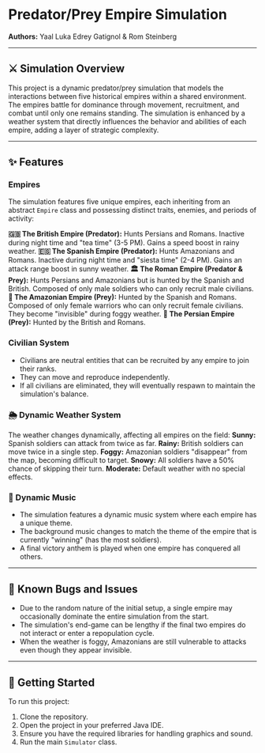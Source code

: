 # Predator/Prey Empire Simulation

**Authors:** Yaal Luka Edrey Gatignol & Rom Steinberg 

---

## ⚔️ Simulation Overview

This project is a dynamic predator/prey simulation that models the interactions between five historical empires within a shared environment. The empires battle for dominance through movement, recruitment, and combat until only one remains standing. The simulation is enhanced by a weather system that directly influences the behavior and abilities of each empire, adding a layer of strategic complexity.

---

## ✨ Features

### Empires
The simulation features five unique empires, each inheriting from an abstract `Empire` class and possessing distinct traits, enemies, and periods of activity:

**🇬🇧 The British Empire (Predator):** Hunts Persians and Romans. Inactive during night time and "tea time" (3-5 PM). Gains a speed boost in rainy weather.
**🇪🇸 The Spanish Empire (Predator):** Hunts Amazonians and Romans. Inactive during night time and "siesta time" (2-4 PM). Gains an attack range boost in sunny weather.
**🏛️ The Roman Empire (Predator & Prey):** Hunts Persians and Amazonians but is hunted by the Spanish and British. Composed of only male soldiers who can only recruit male civilians.
**🏹 The Amazonian Empire (Prey):** Hunted by the Spanish and Romans. Composed of only female warriors who can only recruit female civilians. They become "invisible" during foggy weather.
**🏺 The Persian Empire (Prey):** Hunted by the British and Romans.

### Civilian System
* Civilians are neutral entities that can be recruited by any empire to join their ranks.
* They can move and reproduce independently.
* If all civilians are eliminated, they will eventually respawn to maintain the simulation's balance.

### 🌦️ Dynamic Weather System
The weather changes dynamically, affecting all empires on the field:
**Sunny:** Spanish soldiers can attack from twice as far.
**Rainy:** British soldiers can move twice in a single step.
**Foggy:** Amazonian soldiers "disappear" from the map, becoming difficult to target.
**Snowy:** All soldiers have a 50% chance of skipping their turn.
**Moderate:** Default weather with no special effects.

### 🎵 Dynamic Music
* The simulation features a dynamic music system where each empire has a unique theme.
* The background music changes to match the theme of the empire that is currently "winning" (has the most soldiers).
* A final victory anthem is played when one empire has conquered all others.

---

## 🐞 Known Bugs and Issues

* Due to the random nature of the initial setup, a single empire may occasionally dominate the entire simulation from the start.
* The simulation's end-game can be lengthy if the final two empires do not interact or enter a repopulation cycle.
* When the weather is foggy, Amazonians are still vulnerable to attacks even though they appear invisible.

---

## 🚀 Getting Started

To run this project:

1.  Clone the repository.
2.  Open the project in your preferred Java IDE.
3.  Ensure you have the required libraries for handling graphics and sound.
4.  Run the main `Simulator` class.
